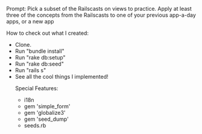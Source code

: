 Prompt: Pick a subset of the Railscasts on views to practice. Apply at least three of the concepts from the Railscasts to one of your previous app-a-day apps, or a new app

How to check out what I created:
<ul>
<li>Clone.</li>
<li>Run "bundle install"</li>
<li>Run "rake db:setup"</li>
<li>Run "rake db:seed"</li>
<li>Run "rails s"</li>
<li>See all the cool things I implemented!</li>

Special Features:
- i18n
- gem 'simple_form'
- gem 'globalize3'
- gem 'seed_dump'
- seeds.rb
